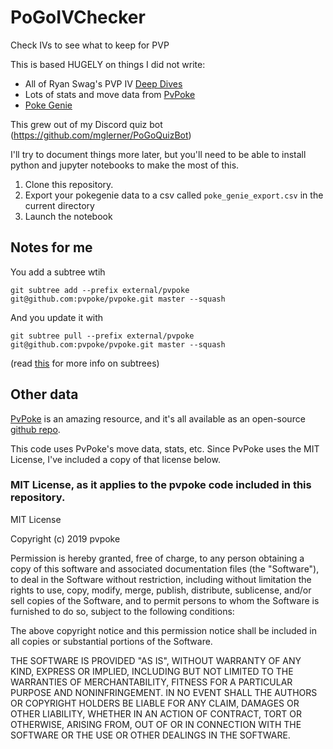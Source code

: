 # PoGoIVChecker

Check IVs to see what to keep for PVP

This is based HUGELY on things I did not write:

* All of Ryan Swag's PVP IV [Deep Dives](https://gamepress.gg/pokemongo/pvp-iv-deep-dive-full-series)
* Lots of stats and move data from [PvPoke](https://pvpoke.com/)
* [Poke Genie](https://twitter.com/pokegenieinfo?lang=en)

This grew out of my Discord quiz bot (https://github.com/mglerner/PoGoQuizBot)

I'll try to document things more later, but you'll need to be able to install python and jupyter notebooks to make the most of this.

1. Clone this repository.
2. Export your pokegenie data to a csv called `poke_genie_export.csv` in the current directory
3. Launch the notebook

## Notes for me

You add a subtree wtih

`git subtree add --prefix external/pvpoke git@github.com:pvpoke/pvpoke.git master --squash`

And you update it with

`git subtree pull --prefix external/pvpoke git@github.com:pvpoke/pvpoke.git master --squash`

(read [this](https://www.atlassian.com/git/tutorials/git-subtree) for more info on subtrees)

## Other data

[PvPoke](https://pvpoke.com/) is an amazing resource, and it's all available as an open-source [github repo](https://github.com/pvpoke/pvpoke).

This code uses PvPoke's move data, stats, etc. Since PvPoke uses the MIT License, I've included a copy of that license below.

### MIT License, as it applies to the pvpoke code included in this repository.

MIT License

Copyright (c) 2019 pvpoke

Permission is hereby granted, free of charge, to any person obtaining a copy
of this software and associated documentation files (the "Software"), to deal
in the Software without restriction, including without limitation the rights
to use, copy, modify, merge, publish, distribute, sublicense, and/or sell
copies of the Software, and to permit persons to whom the Software is
furnished to do so, subject to the following conditions:

The above copyright notice and this permission notice shall be included in all
copies or substantial portions of the Software.

THE SOFTWARE IS PROVIDED "AS IS", WITHOUT WARRANTY OF ANY KIND, EXPRESS OR
IMPLIED, INCLUDING BUT NOT LIMITED TO THE WARRANTIES OF MERCHANTABILITY,
FITNESS FOR A PARTICULAR PURPOSE AND NONINFRINGEMENT. IN NO EVENT SHALL THE
AUTHORS OR COPYRIGHT HOLDERS BE LIABLE FOR ANY CLAIM, DAMAGES OR OTHER
LIABILITY, WHETHER IN AN ACTION OF CONTRACT, TORT OR OTHERWISE, ARISING FROM,
OUT OF OR IN CONNECTION WITH THE SOFTWARE OR THE USE OR OTHER DEALINGS IN THE
SOFTWARE.
